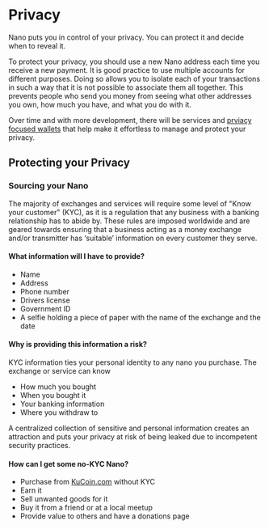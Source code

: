# Privacy

Nano puts you in control of your privacy. You can protect it and decide when to reveal it.

To protect your privacy, you should use a new Nano address each time you receive a new payment. It is good practice to use multiple accounts for different purposes. Doing so allows you to isolate each of your transactions in such a way that it is not possible to associate them all together. This prevents people who send you money from seeing what other addresses you own, how much you have, and what you do with it.

Over time and with more development, there will be services and <a href="https://github.com/mistakia/nanowallet" target="_blank">prviacy focused wallets</a> that help make it effortless to manage and protect your privacy.

## Protecting your Privacy

### Sourcing your Nano

The majority of exchanges and services will require some level of "Know your customer" (KYC), as it is a regulation that any business with a banking relationship has to abide by. These rules are imposed worldwide and are geared towards ensuring that a business acting as a money exchange and/or transmitter has ‘suitable’ information on every customer they serve.

#### What information will I have to provide?

- Name
- Address
- Phone number
- Drivers license
- Government ID
- A selfie holding a piece of paper with the name of the exchange and the date

#### Why is providing this information a risk?

KYC information ties your personal identity to any nano you purchase. The exchange or service can know

- How much you bought
- When you bought it
- Your banking information
- Where you withdraw to

A centralized collection of sensitive and personal information creates an attraction and puts your privacy at risk of being leaked due to incompetent security practices.

#### How can I get some no-KYC Nano?

- Purchase from <a href="https://www.kucoin.com/" target="_blank">KuCoin.com</a> without KYC
- Earn it
- Sell unwanted goods for it
- Buy it from a friend or at a local meetup
- Provide value to others and have a donations page
